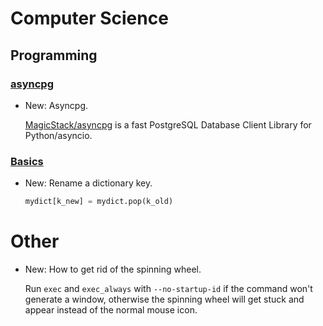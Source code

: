 # Computer Science

## Programming

### [asyncpg](asyncpg.md)

* New: Asyncpg.

    [MagicStack/asyncpg](https://github.com/MagicStack/asyncpg) is a fast
    PostgreSQL Database Client Library for Python/asyncio.
    

### [Basics](basics.md)

* New: Rename a dictionary key.

    ```python
    mydict[k_new] = mydict.pop(k_old)
    ```
    

# Other

* New: How to get rid of the spinning wheel.

    Run `exec` and `exec_always` with `--no-startup-id` if the command won't
    generate a window, otherwise the spinning wheel will get stuck and appear
    instead of the normal mouse icon.